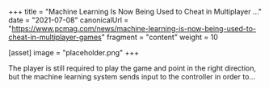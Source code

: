 +++
title = "Machine Learning Is Now Being Used to Cheat in Multiplayer ..."
date = "2021-07-08"
canonicalUrl = "https://www.pcmag.com/news/machine-learning-is-now-being-used-to-cheat-in-multiplayer-games"
fragment = "content"
weight = 10

[asset]
    image = "placeholder.png"
+++

The player is still required to play the game and point in the right 
direction, but the machine learning system sends input to the controller in 
order to...
